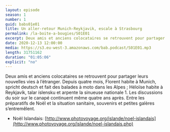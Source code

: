 ```yaml
---
layout: episode
season: 1
number: 1
guid: babs01e01
title: Un aller-retour Munich-Reykjavik, escale à Strasbourg
permalink: /la-boite-a-bougies/S01E01
excerpt: Deux amis et anciens colocataires se retrouvent pour partager leurs nouvelles vies à l’étranger. Depuis quatre mois, Florent habite à Munich, spricht deutsch et fait des balades à moto dans les Alpes; Héloïse habite à Reykjavík, talar íslensku et arpente la sinueuse nationale 1.
date: 2020-12-13 12:00:00
media: https://s3.eu-west-3.amazonaws.com/bab.podcast/S01E01.mp3
length: 31751162
duration: "01:05:06"
explicit: "no"
---
```


Deux amis et anciens colocataires se retrouvent pour partager leurs nouvelles vies à l’étranger. Depuis quatre mois, Florent habite à Munich, spricht deutsch et fait des balades à moto dans les Alpes ; Héloïse habite à Reykjavík, talar íslensku et arpente la sinueuse nationale 1. Les discussions du soir sur le canapé continuent même quatre ans après. Entre les préparatifs de Noël et la situation sanitaire, souvenirs et petites galères s’entremêlent.

- Noël Islandais: [http://www.photovoyage.org/islande/noel-islandais](http://www.photovoyage.org/islande/noel-islandais.php)
